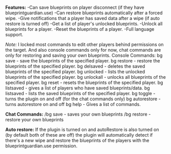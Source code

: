 **Features:**
-Can save blueprints on player disconnect (if they have blueprintguardian.use)
-Can restore blueprints automatically after a forced wipe.
-Give notifications that a player has saved data after a wipe (if auto restore is turned off)
-Get a list of player's unlocked blueprints.
-Unlock all blueprints for a player.
-Reset the blueprints of a player.
-Full language support.

*Note:* I locked most commands to edit other players behind permissions on the target. And also console commands only for now, chat commands are only for restoring and saving your own blueprints.
Console Commands:
bg save <playername> - save the blueprints of the specified player.
bg restore <playername> - restore the blueprints of the specified player.
bg delsaved <playername> - deletes the saved blueprints of the specified player.
bg unlocked <playername> - lists the unlocked blueprints of the specified player.
bg unlockall <playername> - unlocks all blueprints of the specified player.
bg reset <playername> - resets the blueprints of the specified player.
bg listsaved - gives a list of players who have saved blueprints/data.
bg listsaved <playername> - lists the saved blueprints of the specified player.
bg toggle - turns the plugin on and off (for the chat commands only)
bg autorestore - turns autorestore on and off
bg help - Gives a list of commands.

**Chat Commands:**
/bg save - saves your own blueprints
/bg restore - restore your own blueprints

**Auto restore:**
If the plugin is turned on and autoRestore is also turned on (by default both of these are off) the plugin will automatically detect if there's a new wipe and restore the blueprints of the players with the blueprintguardian.use permission.